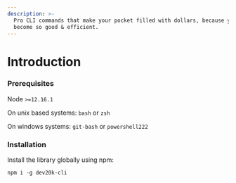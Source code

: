 ```yaml
---
description: >-
  Pro CLI commands that make your pocket filled with dollars, because you will
  become so good & efficient.
---
```


# Introduction

### Prerequisites

Node `>=12.16.1`

On unix based systems: `bash` or `zsh`

On windows systems: `git-bash` or `powershell222`

### Installation

Install the library globally using npm:

```text
npm i -g dev20k-cli
```

